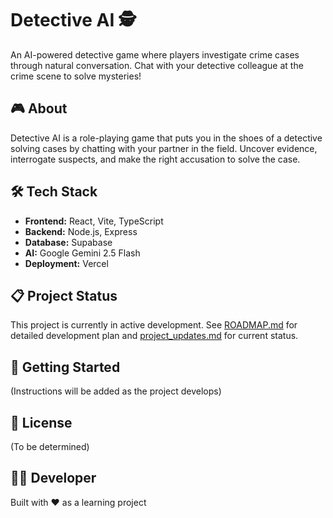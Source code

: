 # Detective AI 🕵️

An AI-powered detective game where players investigate crime cases through natural conversation. Chat with your detective colleague at the crime scene to solve mysteries!

## 🎮 About

Detective AI is a role-playing game that puts you in the shoes of a detective solving cases by chatting with your partner in the field. Uncover evidence, interrogate suspects, and make the right accusation to solve the case.

## 🛠️ Tech Stack

- **Frontend:** React, Vite, TypeScript
- **Backend:** Node.js, Express
- **Database:** Supabase
- **AI:** Google Gemini 2.5 Flash
- **Deployment:** Vercel

## 📋 Project Status

This project is currently in active development. See [ROADMAP.md](./ROADMAP.md) for detailed development plan and [project_updates.md](./project_updates.md) for current status.

## 🚀 Getting Started

(Instructions will be added as the project develops)

## 📄 License

(To be determined)

## 👨‍💻 Developer

Built with ❤️ as a learning project

